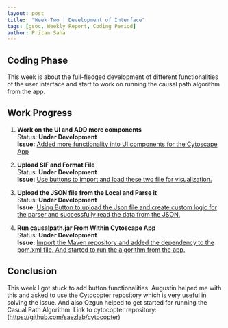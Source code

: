 ```yaml
---
layout: post
title:  "Week Two | Development of Interface"
tags: [gsoc, Weekly Report, Coding Period]
author: Pritam Saha
---
```

## Coding Phase
This week is about the full-fledged development of different functionalities of the user interface and start to work on running the causal path algorithm from the app.

## Work Progress

1. **Work on the UI and ADD more components**  
    Status: **Under Development**  
    **Issue:** [Added more functionality into UI components for the Cytoscape App](https://github.com/cannin/causalpath_cytoscape_app/issues/9)

2. **Upload SIF and Format File**  
    Status: **Under Development**  
    **Issue:** [Use buttons to import and load these two file for visualization.](https://github.com/cannin/causalpath_cytoscape_app/issues/11)

3. **Upload the JSON file from the Local and Parse it**  
    Status: **Under Development**  
    **Issue:** [Using Button to upload the Json file and create custom logic for the parser and successfully read the data from the JSON.](https://github.com/cannin/causalpath_cytoscape_app/issues/12)

4. **Run causalpath.jar From Within Cytoscape App**  
    Status: **Under Development**  
    **Issue:** [Import the Maven repository and added the dependency to the pom.xml file. And started to run the algorithm from the app.](https://github.com/cannin/causalpath_cytoscape_app/issues/10)


## Conclusion  
This week I got stuck to add button functionalities. Augustin helped me with this and asked to use the Cytocopter repository which is very useful in solving the issue. And also Ozgun helped to get started for running the Casual Path Algorithm. 
Link to cytocopter repository: (https://github.com/saezlab/cytocopter)
